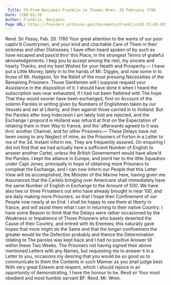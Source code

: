 ```yaml
---
 Title: FO-From Benjamin Franklin to Thomas Wren, 26 February 1780
Date: 1780-02-26
Author: Franklin, Benjamin
Page URL: https://founders.archives.gov/documents/Franklin/01-31-02-0399
---
```


Revd. Sir
Passy, Feb. 26. 1780
Your great attention to the wants of our poor captiv’d Countrymen, and your kind and charitable Care of Them in their sickness and other Distresses; I have often heard spoken of by such as have escaped and pass’d thro’ this Place, in the strongest Terms of grateful aknowledgements. I beg you to accept among the rest, my sincere and hearty Thanks, and my best Wishes for your Health and Prosperity.—
I have put a Little Money, lately in to the hands of Mr. Digges, and now some in to those of Mr. Hodgson, for the Relief of the most pressing Necessities of the Remaining Prisoners. Those Gentlemen will I suppose request your Assistance in the disposition of it. I should have done it when I heard the subscription was near exhausted, if I had not been flattered with The hope That they would sooner have been exchanged, first on Account of the solemn Paroles in writing given by Numbers of Englishmen taken by our Vessels and set at Liberty, and then against those carried in to Holland: But the Paroles after long Indecision I am lately told are rejected, and the Exchange I propos’d in Holland was refus’d at first on the Expectation of retaking them in their Way to france, and tho’ afterwards agreed to it was thro’ another Channel, and for other Prisoners.— These Delays have not been owing to any Neglect of mine, as the Prisoners of Forton in a Letter to me of the 3d. Instant inform me, They are frequently assured. On enquiring I did not find that we had actually here a sufficient Number of English to answer another Cartel, unless the British Governement would have allow’d the Paroles. I kept the alliance in Europe, and join’d her to the little Squadron under Capt Jones, principally in hope of obtaining more Prisoners to compleat the Exchange, and I can now inform our People that this Latter View will be accomplished, the Minister of the Marine here, having given me Assurances that the Cartels bringing over Americans shall immediately have the same Number of English in Exchange to the Amount of 500. We have also two or three Privateers out who have already brought in near 100, and are daily making more Prisoners, so that I hope their Confinement of our People now nearly at an End. I shall be happy to see them at liberty in france, and will assist them what I can in returning to their native Country. I have some Reason to think that the Delays were rather occasioned by the Weakness or Impatience of Those Prisoners who basely deserted the Cause of their Country, and entred with its Enemies; this naturally gave hopes that more might do the Same and that the longer confinement the greater would be the Defection probably and thence the Determination relating to The paroles was kept back and I had no positive Answer till within these Two Weeks.
The Prisoners not having signed their above mentioned Letters with any Names, but requesting me to answer it in a Letter to you, occasions my desiring that you would be so good as to communicate to them the Contents in such Manner as you shall judge best.
With very great Esteem and respect, which I should rejoice in an opportunity of demonstrating, I have the honour to be. Revd sir Your most obedient and most humble servant
BF.
Revd. Mr. Wren.

